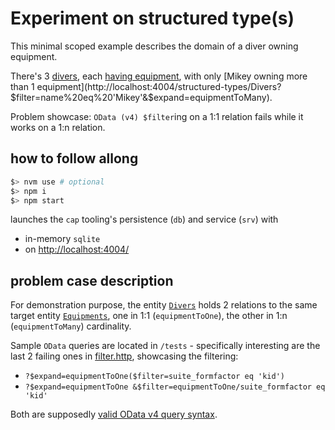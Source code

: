 # Experiment on structured type(s)


This minimal scoped example describes the domain of a diver owning equipment.

There's 3 [divers](http://localhost:4004/structured-types/Divers), each [having equipment](http://localhost:4004/structured-types/Divers?$expand=equipmentToOne), with only [Mikey owning more than 1 equipment](http://localhost:4004/structured-types/Divers?$filter=name%20eq%20'Mikey'&$expand=equipmentToMany).

Problem showcase: `OData (v4) $filter`ing on a 1:1 relation fails while it works on a 1:n relation.

## how to follow allong

```bash
$> nvm use # optional
$> npm i
$> npm start
```

launches the `cap` tooling's persistence (`db`) and service (`srv`) with

* in-memory `sqlite`
* on <http://localhost:4004/>

## problem case description

For demonstration purpose, the entity [`Divers`](db/data-model.cds) holds 2 relations to the same target entity [`Equipments`](db/data-model.cds), one in 1:1 (`equipmentToOne`), the other in 1:n (`equipmentToMany`) cardinality.

Sample `OData` queries are located in `/tests` - specifically interesting are the last 2 failing ones in [filter.http](tests/filter.http), showcasing the filtering:

* `?$expand=equipmentToOne($filter=suite_formfactor eq 'kid')`
* `?$expand=equipmentToOne
   &$filter=equipmentToOne/suite_formfactor eq 'kid'`

Both are supposedly [valid OData v4 query syntax](http://docs.oasis-open.org/odata/odata/v4.01/csprd05/part2-url-conventions/odata-v4.01-csprd05-part2-url-conventions.html#sec_SystemQueryOptionexpand).
